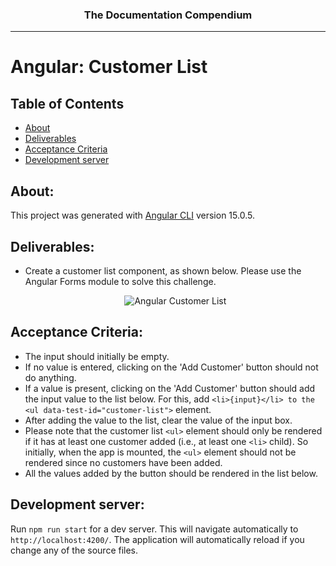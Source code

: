 <h3 align="center">The Documentation Compendium</h3>

---
# Angular: Customer List

## Table of Contents

- [About](#about)
- [Deliverables](#deliverables)
- [Acceptance Criteria](#acceptance_criteria)
- [Development server](#server)


## About: <a name = "about"></a>

This project was generated with [Angular CLI](https://github.com/angular/angular-cli) version 15.0.5.

## Deliverables: <a name = "deliverables"></a>

- Create a customer list component, as shown below. Please use the Angular Forms module to solve this challenge.
  <p align="center">
   <img src="https://p79.f0.n0.cdn.getcloudapp.com/items/GGu5e4nK/4dda0a6e-556b-447a-9cf2-0e03a150d9fb.jpeg?source=viewer&v=90ca472044b24ce8734306e77542537d" alt="Angular Customer List"></a>
  </p>

## Acceptance Criteria: <a name = "acceptance_criteria"></a>

- The input should initially be empty.
- If no value is entered, clicking on the 'Add Customer' button should not do anything.
- If a value is present, clicking on the 'Add Customer' button should add the input value to the list below. For this, add `<li>{input}</li> to the <ul data-test-id="customer-list">` element.
- After adding the value to the list, clear the value of the input box.
- Please note that the customer list `<ul>` element should only be rendered if it has at least one customer added (i.e., at least one `<li>` child). So initially, when the app is mounted, the `<ul>` element should not be rendered since no customers have been added.
- All the values added by the button should be rendered in the list below.

## Development server: <a name = "server"></a>

Run `npm run start` for a dev server. This will navigate automatically to `http://localhost:4200/`. The application will automatically reload if you change any of the source files.
